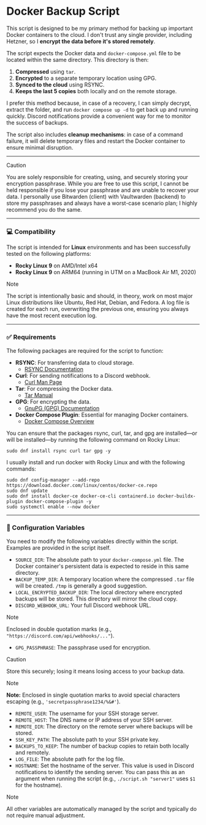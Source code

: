 # Docker Backup Script

This script is designed to be my primary method for backing up important Docker containers to the cloud. I don't trust any single provider, including Hetzner, so I **encrypt the data before it's stored remotely**.

The script expects the Docker data and `docker-compose.yml` file to be located within the same directory. This directory is then:
1.  **Compressed** using `tar`.
2.  **Encrypted** to a separate temporary location using GPG.
3.  **Synced to the cloud** using RSYNC.
4.  **Keeps the last 5 copies** both locally and on the remote storage.

I prefer this method because, in case of a recovery, I can simply decrypt, extract the folder, and run `docker compose up -d` to get back up and running quickly. Discord notifications provide a convenient way for me to monitor the success of backups.

The script also includes **cleanup mechanisms**: in case of a command failure, it will delete temporary files and restart the Docker container to ensure minimal disruption.

---
> [!CAUTION]
> You are solely responsible for creating, using, and securely storing your encryption passphrase. While you are free to use this script, I cannot be held responsible if you lose your passphrase and are unable to recover your data. I personally use Bitwarden (client) with Vaultwarden (backend) to store my passphrases and always have a worst-case scenario plan; I highly recommend you do the same.
---

### 💻 Compatibility

The script is intended for **Linux** environments and has been successfully tested on the following platforms:
* **Rocky Linux 9** on AMD/Intel x64
* **Rocky Linux 9** on ARM64 (running in UTM on a MacBook Air M1, 2020)

> [!NOTE]
> The script is intentionally basic and should, in theory, work on most major Linux distributions like Ubuntu, Red Hat, Debian, and Fedora.
> A log file is created for each run, overwriting the previous one, ensuring you always have the most recent execution log.

---

### ✅ Requirements

The following packages are required for the script to function:
* **RSYNC**: For transferring data to cloud storage.
    * [RSYNC Documentation](https://rsync.samba.org/documentation.html)
* **Curl**: For sending notifications to a Discord webhook.
    * [Curl Man Page](https://curl.se/docs/manpage.html)
* **Tar**: For compressing the Docker data.
    * [Tar Manual](https://www.gnu.org/software/tar/manual/tar.html)
* **GPG**: For encrypting the data.
    * [GnuPG (GPG) Documentation](https://www.gnupg.org/documentation/)
* **Docker Compose Plugin**: Essential for managing Docker containers.
    * [Docker Compose Overview](https://docs.docker.com/compose/)

You can ensure that the packages rsync, curl, tar, and gpg are installed—or will be installed—by running the following command on Rocky Linux:
```
sudo dnf install rsync curl tar gpg -y
```

I usually install and run docker with Rocky Linux and with the following commands:
```
sudo dnf config-manager --add-repo https://download.docker.com/linux/centos/docker-ce.repo
sudo dnf update
sudo dnf install docker-ce docker-ce-cli containerd.io docker-buildx-plugin docker-compose-plugin -y
sudo systemctl enable --now docker
```

---

### 🔧 Configuration Variables

You need to modify the following variables directly within the script. Examples are provided in the script itself.

* `SOURCE_DIR`: The absolute path to your `docker-compose.yml` file. The Docker container's persistent data is expected to reside in this same directory.
* `BACKUP_TEMP_DIR`: A temporary location where the compressed `.tar` file will be created. `/tmp` is generally a good suggestion.
* `LOCAL_ENCRYPTED_BACKUP_DIR`: The local directory where encrypted backups will be stored. This directory will mirror the cloud copy.
* `DISCORD_WEBHOOK_URL`: Your full Discord webhook URL.
> [!NOTE]
> Enclosed in double quotation marks (e.g., `"https://discord.com/api/webhooks/..."`).

* `GPG_PASSPHRASE`: The passphrase used for encryption.
> [!CAUTION]
> Store this securely; losing it means losing access to your backup data.

> [!NOTE]
> **Note:** Enclosed in single quotation marks to avoid special characters escaping (e.g., `'secretpassphrase1234/%&#'`).
* `REMOTE_USER`: The username for your SSH storage server.
* `REMOTE_HOST`: The DNS name or IP address of your SSH server.
* `REMOTE_DIR`: The directory on the remote server where backups will be stored.
* `SSH_KEY_PATH`: The absolute path to your SSH private key.
* `BACKUPS_TO_KEEP`: The number of backup copies to retain both locally and remotely.
* `LOG_FILE`: The absolute path for the log file.
* `HOSTNAME`: Set the hostname of the server. This value is used in Discord notifications to identify the sending server. You can pass this as an argument when running the script (e.g., `./script.sh "server1"` uses `$1` for the hostname).

> [!NOTE]
> All other variables are automatically managed by the script and typically do not require manual adjustment.
